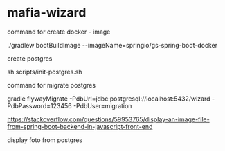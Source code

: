 # mafia-wizard

command for create docker - image

./gradlew bootBuildImage --imageName=springio/gs-spring-boot-docker

create postgres

sh scripts/init-postgres.sh

command for migrate postgres

gradle flywayMigrate  -PdbUrl=jdbc:postgresql://localhost:5432/wizard -PdbPassword=123456 -PdbUser=migration


https://stackoverflow.com/questions/59953765/display-an-image-file-from-spring-boot-backend-in-javascript-front-end

display foto from postgres